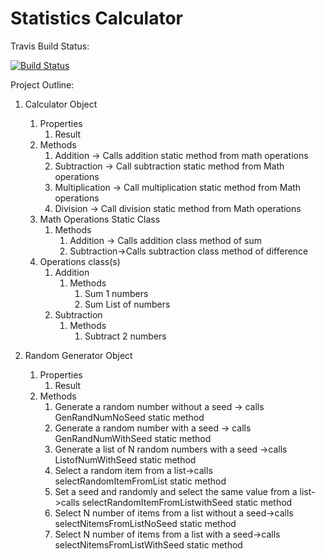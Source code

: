 # Statistics Calculator

Travis Build Status:

[![Build Status](https://travis-ci.com/meahesachin/statscalc.svg?branch=main)](https://travis-ci.com/meahesachin/statscalc)


Project Outline:

1. Calculator Object
    1. Properties
        1. Result 
    2. Methods
        1. Addition -> Calls addition static method from math operations
        2. Subtraction -> Call subtraction static method from Math operations
        3. Multiplication -> Call multiplication static method from Math operations
        3. Division -> Call division static method from Math operations
    3. Math Operations Static Class 
        1. Methods
            1. Addition -> Calls addition class method of sum
            2. Subtraction->Calls subtraction class method of difference
    4. Operations class(s)
        1. Addition
            1. Methods 
                1. Sum 1 numbers
                1. Sum List of numbers
        2. Subtraction
            1. Methods
               1. Subtract 2 numbers
               
2. Random Generator Object
    1. Properties
        1. Result
    2. Methods
        1. Generate a random number without a seed -> calls GenRandNumNoSeed static method
        2. Generate a random number with a seed -> calls GenRandNumWithSeed static method
        3. Generate a list of N random numbers with a seed ->calls ListofNumWithSeed static method
        4. Select a random item from a list->calls selectRandomItemFromList static method
        5. Set a seed and randomly and select the same value from a list->calls selectRandomItemFromListwithSeed static method
        6. Select N number of items from a list without a seed->calls selectNitemsFromListNoSeed static method
        7. Select N number of items from a list with a seed->calls selectNitemsFromListWithSeed static method
        